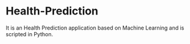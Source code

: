 # Health-Prediction
It is an Health Prediction application based on Machine Learning and is scripted in Python.
